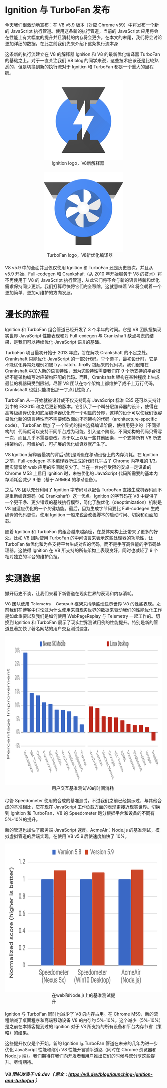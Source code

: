 # Ignition 与 TurboFan 发布

今天我们很激动地宣布：在 V8 v5.9 版本（对应 Chrome v59）中将发布一个新的 JavaScript 执行管道。使用这条新的执行管道，当前的 JavaScript 应用将会在性能上有大幅度的提升并且消耗的内存将会更少。在本文的末尾，我们将会讨论更加详细的数据，在此之前我们先来介绍下这条执行流本身

这条新的执行流建立在 V8 的解释器 Ignition 和 V8 的最新优化编译器 TurboFan 的基础之上。对于一直关注我们 V8 blog 的同学来说，这些技术应该还是比较熟悉的，但是切换到新的执行流对于 Ignition 和 TurboFan 都是一个重大的里程碑。

<img src="file/v8-ignition.svg" height="256" width="256" style="display:block;margin:0 auto;">
<p style="width:205px;display:block;margin:0 auto 20px auto;">Ignition logo，V8新解释器</p>

<img src="file/v8-turbofan.svg" height="256" width="256" style="display:block;margin:0 auto;">
<p style="width:235px;display:block;margin:0 auto 20px auto;">TurboFan logo，V8新优化编译器</p>

V8 v5.9 中的全面并且仅仅使用 Ignition 和 TurboFan 还是历史首次。并且从 v5.9 开始，Full-codegen 和 Crankshaft（从 2010 年开始服务于 V8 的技术）将不再使用于 V8 的 JavaScript 执行管道，从此它们将不会与新的语言特新和优化需求保持同步更新。我们打算尽快将它们完全移除，这就意味着 V8 将会朝着一个更加简单、更加可维护的方向发展。

# 漫长的旅程

Ignition 和 TurboFan 组合管道已经开发了 3 个半年的时间。它是 V8 团队搜集现实世界 JavaScript 性能表现和对 Full-codegen 与 Crankshaft 缺点考虑的结果，是我们可以持续优化 JavaScript 语言的基础。

TurboFan 项目最初开始于 2013 年底，旨在解决 Crankshaft 的不足之处。Crankshaft 只能优化 JavaScript 的一部分代码。举个栗子，最初设计时，它是不能优化异常处理例如被 try...catch...finally 包起来的代码块。我们很难在 Crankshaft 中加入新的语言特性，因为这些特性需要我们在 9 个所支持的平台根据不能架构编写对应架构匹配的代码。而且，Crankshaft 架构在某种程度上生成最佳的机器码受到限制。尽管 V8 团队在每个架构上都维护了成千上万行代码，Crankshaft 也就只能挤出那一丁点儿性能了。

TurboFan 从一开始就被设计成不仅支持现有 JavaScript 标准 ES5 还可以支持计划中的 ES2015 和之后更新的版本。它引入了一个叫分层编译器的设计，使得在高等级编译优化和底层编译器优化有一个明显的分界，这样的设计可以使我们很容易优化新的语言特性而不需要修改面向不同架构的代码（architecture-specific code）。TurboFan 增加了一个显式的指令选择编译阶段，使得用更少的（不同架构的）代码就可以支持不同平台成为可能。引入这个阶段，不同架构的代码只需写一次，而且几乎不需要更改。基于以上以及一些其他因素，一个支持所有 V8 所支持架构的，可维护的、可扩展的优化编译器就产生了。

V8 Ignition 解释器最初的背后动机是降低在移动设备上的内存消耗。在 Ignition 之前，Full-codegen 基本编译器所生成的代码几乎占了 Chrome 内存堆的 1/3。而实际留给 web 应用的空间就变少了。当在一台内存受限的安卓一定设备的 Chrome M53 上启用 Ignition 时，未被优化的 JavaScript 代码所需要的基本内存消耗会减少 9 倍（基于 ARM64 的移动设备）。

之后 V8 团队充分利用了 Ignition 字节码可以配合 TurboFan 直接生成机器码而不是重新编译源码（如 Crankshaft）这一优点。Ignition 的字节码在 V8 中提供了一个更干净、更少错误的基线执行模型，简化了脱优化（deoptimization）机制是 V8 自适应优化的一个关键功能。最后，因为生成字节码要比 Full-codegen 生成编译的代码更快，使用 Ignition 一般来说会改善脚本的启动时间、切换和页面加载。

随着 Ignition 和 TurboFan 的组合越来越紧密，在总体架构上还带来了更多的好处。比如 V8 团队使用 TurboFan 的中间语言来表示这些处理器的功能性，让 TurboFan 做优化和为各支持平台生成对应的代码，而不是手写高性能的字节码处理器。这使得 Ignition 在 V8 所支持的所有架构上表现良好，同时也减轻了 9 个相对独立的平台的维护负担。

# 实测数据

撇开历史不谈，让我们来看下新管道在现实世界的表现和内存消耗。

V8 团队使用 Telemetry - Catapult 框架来持续监控显示世界 V8 的性能表现。之前我们在博客中讨论过为什么使用来自现实世界的数据来驱动我们的性能优化工作是如此重要以及我们是如何使用 WebPageReplay 与 Telemetry 一起工作的。切换到 Ignition 和 TurboFan 展示了现实世界测试用例的性能提升。特别是新的管道显著加快了著名网站的用户交互测试速度。

<img src="file/improvements-per-website.png" height="478" width="100%" style="display:block;margin:0 auto;">
<p style="width:205px;display:block;margin:0 auto 20px auto;">用户交互基准测试V8的时间消耗</p>

尽管 Speedometer 使用的合成的基准测试，不过我们之前已经揭示过，与其他合成的基准相比，它在现在 JavaScript 工作负载方面的表现更接近现实世界。切换到 Ignition 和 TurboFan，V8 的 Speedometer 跑分根据平台和设备的不同有 5%-10%的提升。

新的管道也加快了服务端 JavaScript 速度。AcmeAir：Node.js 的基准测试，模拟虚拟管道的后端实现，在使用 V8 v5.9 后使速度加快了 10%。

<img src="file/benchmark-scores.png" height="478" width="100%" style="display:block;margin:0 auto;">
<p style="width:205px;display:block;margin:0 auto 20px auto;">在web和Node.js上的基准测试提升</p>

Ignition 与 TurboFan 同时也减少了 V8 的内存占用。在 Chrome M59，新的流程缩减了桌面程序和高端移动设备 V8 的内存约 5%-10%。这个减少（5%-10%）是之前在本博客提到过的 Ignition 对于 V8 所支持的所有设备和平台内存节省（策略）的结果。

这些提升仅仅是个开始。新的 Ignition 与 TurboFan 管道在未来的几年为进一步优化 JavaScript 性能和缩小 V8 性能开销铺平道路（同时在 Chrome 浏览器和 Node.js 端）。我们期待在我们向开发者和用户推出它们的时候与您分享这些提升。尽情期待。

##### V8 团队发表于 v8.dev（ 原文：https://v8.dev/blog/launching-ignition-and-turbofan ）
